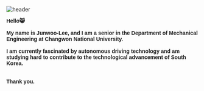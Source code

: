 ![header](https://capsule-render.vercel.app/api?type=venom&text=Junwoo_Lee&animation=fadeIn&color=87CEEB)



<p style="font-family: Arial; font-weight: bold;">
    Hello😸 <br><br>
    My name is Junwoo-Lee, and I am a senior in the Department of Mechanical Engineering at Changwon National University. <br><br>
    I am currently fascinated by autonomous driving technology and am studying hard to contribute to the technological advancement of South Korea. <br>
   <br><br>
    Thank you.
</p>


